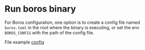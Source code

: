 # Run boros binary

For Boros configuration, one option is to create a config file named `boros.toml` in the root where the binary is executing, or set the env `BOROS_CONFIG` with the path of the config file.

File example [config](config.toml)